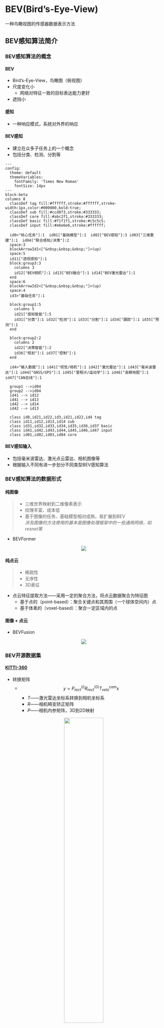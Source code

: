 <style>@import url(../../css/auto-number-title.css); </style>

# BEV(Bird’s-Eye-View)

一种鸟瞰视图的传感器数据表示方法

## BEV感知算法简介
### BEV感知算法的概念    
#### BEV   
  + Bird’s-Eye-View，鸟瞰图（俯视图）   
  + 尺度变化小  
    + 网络对特征一致的目标表达能力更好  
  + 遮挡小  
#### 感知  
  + 一种响应模式，系统对外界的响应    
#### BEV感知 
  + 建立在众多子任务上的一个概念  
  + 包括分类、检测、分割等  

```mermaid
---
config:
  theme: default
  themeVariables:
    fontFamily: 'Times New Roman'
    fontSize: 14px
---
block-beta
columns 8
  classDef tag fill:#ffffff,stroke:#ffffff,stroke-width:1px,color:#000000,bold:true;
  classDef sub fill:#ccd8f3,stroke:#333333;
  classDef core fill:#abc2f1,stroke:#333333;
  classDef basic fill:#f1f1f1,stroke:#c5c5c5;
  classDef input fill:#e6e6e6,stroke:#ffffff;

  id0>"核心任务"]:1  id01["基础模型"]:1  id02["BEV感知"]:3 id03["三维重建"]:1  id04["联合感知/决策"]:2
  space:3
  blockArrowId1<["&nbsp;&nbsp;&nbsp;"]>(up)
  space:5
  id11["透视感知"]:1
  block:group3:3
    columns 3
    id12["BEV相机"]:1 id13["BEV融合"]:1 id14["BEV激光雷达"]:1 
  end
  space:6
  blockArrowId2<["&nbsp;&nbsp;&nbsp;"]>(up)
  space:4
  id3>"基础任务"]:1
  
  block:group1:5
    columns 5
    id21["感知智能"]:5   
    id31["分类"]:1 id32["检测"]:1 id33["分割"]:1 id34["跟踪"]:1 id35["预测"]:1 
  end

  block:group2:2
    columns 2
    id22["决策智能"]:2
    id36["规划"]:1 id37["控制"]:1
  end

  id4>"输入数据"]:1 id41["视觉/相机"]:1 id42["激光雷达"]:1 id43["毫米波雷达"]:1 id44["GNSS/GPS"]:1 id45["里程计/运动学"]:1 id46["高精地图"]:1 id47["CAN总线"]:1

  group1 -->id04
  group2 -->id04
  id41 --> id12
  id41 --> id13
  id42 --> id14
  id42 --> id13

  class id0,id21,id22,id3,id21,id22,id4 tag
  class id11,id12,id13,id14 sub
  class id31,id32,id33,id34,id35,id36,id37 basic
  class id41,id42,id43,id44,id45,id46,id47 input
  class id01,id02,id03,id04 core
```

#### BEV感知输入  
  + 包括毫米波雷达、激光点云雷达、相机图像等  
  + 根据输入不同有进一步划分不同类型BEV感知算法  
### BEV感知算法的数据形式    
#### 纯图像  
> + 三维世界映射到二维像素表示  
> + 纹理丰富、成本低  
> + 基于图像的任务、基础模型相对成熟，易扩展到BEV  
> *涉及图像的方法使用的基本是图像处理框架中的一些通用网络，如resnet等*
+ BEVFormer  
<p align='center'><img src='asserts/bevformer.png'></p>

#### 纯点云  
> + 稀疏性  
> + 无序性  
> + 3D表征  
+ 点云特征提取方法——采用一定的聚合方法，将点云数据聚合为特征图  
  + 基于点的（point-based）：聚合关键点和其周围（一个球体空间内）点  
  + 基于体素的（voxel-based）：聚合一定区域内的点  
#### 图像 + 点云  
+ BEVFusion  
<p align='center'><img src='asserts/bevfusion.png'></p>

### BEV开源数据集  
#### [KITTI-360](https://www.cvlibs.net/datasets/kitti-360/)  
+ 转换矩阵
  + $$ y=P_{rect}^{(i)}R_{rect}^{(0)}T_{velo}^{cam}x$$  
    + $T$——激光雷达坐标系转换到相机坐标系  
    + $R$——相机畸变矫正矩阵  
    + $P$——相机内参矩阵，3D到2D映射  
  
<p align='center'><img src='asserts/kitti_annotation.png' width=50%></p>  

+ 标注文件  
  + 按场景标注  
    + 对每个场景进行编号，并有一个同名标注文件  
  + 单个标注文件  
    + 每行表示一个物体  
  + 单行  
    + 目标类型 $class$  
    + 目标被截断程度 $cut\in[0,1]$  
    + 目标被遮挡程度 $obstruction \in\{0,1,2,3\}$，离散值  
    + 目标与相机之间的夹角 $\theta\in[-\pi,\pi]$   
    + 目标边界框左上角和右下角坐标 $(x_{left},y_{left},x_{tight},y_{right})$  
    + 目标的3D尺寸 $(h,w,l)$ ，单位m 
    + 目标在3D场景下的中心点坐标 $(x_{c},y_{c},z_{c})$  ，单位m  
    + 目标在此位置以此类别存在的概率，即置信度得分 $score \in [0,1]$ 
#### [**<font color=red>nuScenes</font>**](https://www.nuscenes.org/)  
> + maps：  栅格化图像和
> + samples：**关键帧**传感器数据，已标注的图像  
> + sweeps：  **中间帧**传感器数据，未标注的图像  
> + v1.0-*：元数据、标注数据  
>   + attribute.json：实例属性  
>   + calibrated_sensors.json：传感器（激光雷达/相机）标定数据  
>   + category.json：对象类别  
>   + ego_pose.json：车辆特定时刻的姿态  
>   + instance.json：一个物体的实例  
>   + log.json：日志信息  
>   + map.json：二值分割掩模地图信息  
>   + sample.json：样例  
>   + sample_annotation.json：3D边界框  
>   + sample_data.json：传感器数据
>   + scene.json：场景数据  
>   + sensor.json：传感器信息  
>   + visibility.json：实例可见性

### BEV感知方法分类  
#### BEV Lidar  
```mermaid
graph LR

A[点云输入] --> B[体素化] & C[转换为BEV]

subgraph Pre-BEV
  B --> D[3D特征提取]-->E[转换为BEV]
end

subgraph Post-BEV
  C ---> F[2D特征提取]
end

E &　F-->G[检测头]
```

+ Pre-BEV feature extraction  
  先提取特征，再生成BEV表征
  + PV-RCNN  
    + <p align='center'><img src='asserts/pv-rcnn.png'></p> 
    +  point + voxel --> BEV feature map
+ Post-BEV feature extraction  
  先转换到BEV视图，再提取特征
  + PointPillar  

#### BEV Camera  
```mermaid
graph LR

A[多视角图像] --> B[共享2D特征提取模块] 

subgraph 视角转换模块
  direction TB
  C[2D-3D]
  D[3D-2D]
  C ~~~ D
end

B--> 视角转换模块-->E[3D解码器检测头]
```

+ BEVFormer  
  + <p align='center'><img src='asserts/bevformer.png'></p>

#### BEV Fusion  
> **融合是在特征层面的融合**  

+ BEVFusion  
  + <p align='center'><img src='asserts/bevfusion.png'></p>

### BEV感知算法的优劣  

```mermaid
graph TB

A([多视角图像]) 
B([点云]) 
A-->C[图像视图算法]--2D结果-->D[2D-3D转换]--3D结果-->T[时间和空间]
B--> L[激光雷达网络]--3D结果--->E[时间和空间]--> F[融合]-->P([感知结果])
T-->F

A1([多视角图像]) 
B1([点云]) 
A1-->C1[特征提取器]--PV特征-->D1[2D-3D转换]
B1--> L1[特征提取器]--BEV特征---> F1[融合]-->E1[时间和空间]-->P1([感知结果])
D1--BEV特征-->F1
```

+ BEV感知算法对学术研究的意义  
  + 利于探讨2D到3D的转换过程  
  + 利于视觉图像识别远距离物体或颜色引导的道路  
+ BEV感知算法对工业应用的意义  
  + 降低成本，激光雷达设备成本是视觉设备的10倍  
+ 性能差异  
  + BEV感知算法在感知距离上优于2D感知算法3D检测任务上与点云方案还有一定差距  

### BEV感知算法的应用  
+ Tesla  

```mermaid
---
config:
  theme: default
  themeVariables:
    fontFamily: 'Times New Roman'
    fontSize: 14px
---
block-beta 
columns 3
  classDef tag fill:#ffffff,stroke:#ffffff;
  classDef basic fill:#f1f1f1,stroke:#c5c5c5;
  classDef arrow fill:#ffffe4,stroke:#ffffe4;

  i00["原图"]:1 i01["原图"]:1 i02["原图"]:1
  i10["矫正"]:1 i11["矫正"]:1 i12["矫正"]:1
  i20["RegNET"]:1 i21["RegNET"]:1 i22["RegNET"]:1
  i30["BiFPN"]:1 i31["BiFPN"]:1 i32["BiFPN"]:1
  i40["多尺度特征"]:1 i41["多尺度特征"]:1 i42["多尺度特征"]:1
  
  block:id5:3
    columns 4
    i50["多相机融合&BEV变换"]:1
    i510["PV特征"]:1 space:1 i512["BEV特征"]:1
    i510--"变换"-->i512
  end
  i60(["IMU"]):1

  block:i61:2
    columns 2
    i610["特征序列"]:1
    block:i611:1
      columns 11
      a1["&nbsp;"] space l["&nbsp;"] m["&nbsp;"] n["&nbsp;"] o["&nbsp;"] p["&nbsp;"] q["&nbsp;"] r["&nbsp;"] space a2["&nbsp;"]
      a1-->l
      r-->a2
    end
  end

  i60-->i61
  i7["视频模块"]:3
  i801("解码器"):1
  i802("解码器"):2
  block:id81:1
    columns 2
    i810["分类"]:1 i812["回归"]:1
  end
  block:i82:2
    columns 4
    i820["分类"]:1 i822["回归"]:1 i823["属性"]:1
    
  end
  class i50 tag
  class a1,a2,i50 arrow
  class i801,i802 basic
```



+ Horizon Robotics  

```mermaid
---
config:
  theme: default
  themeVariables:
    fontFamily: 'Times New Roman'
    fontSize: 14px
---
block-beta 
columns 5
  classDef task fill:#f1f1f1,stroke:#000000,stroke-width:1px,color:#000000,stroke-dasharray: 5 5;
  
  i00["原图"]:1 space i01["点云"]:1 space i02["IMU\GPS"]:1
  i10["单相机前端"]:1 space i11["激光雷达前端"]:1 space i12["其他传感器前端"]:1
  i20["交叉流对齐"]:1 space i21["交叉模态对齐"]:1 space i22["学习的时空聚合"]:1
  i20--"2D-3D"-->i21
  i21-->i22
  space:5
  i30["底层物理学"]:1 i31["语义层实体提取"]:1 i32["结构层概念,关系,行为"]:1 space:2
  i20-->i30
  i21-->i31
  i21-->i32
  space:5
  i40["视差/深度/光流..."]:1 i41["检测:行人/车辆/道路"]:1 i42["跟踪/预测..."]:1 space:2
  i30-->i40
  i31-->i41
  i32-->i42
  class i40,i41,i42 task
```

+ HAOMO  

```mermaid
---
config:
  theme: default
  themeVariables:
    fontFamily: 'Times New Roman'
    fontSize: 14px
---
block-beta 
columns 3
  classDef tag fill:#ffffff,stroke:#ffffff;
  classDef basic fill:#f1f1f1,stroke:#c5c5c5;
  classDef arrow fill:#ffffe4,stroke:#ffffe4;

  i00["点云"]:1 i01["原图1"]:1 i02["原图2"]:1
  i10["Pillar特征网络"]:1 i11["ResNet"]:1 i12["ResNet"]:1
  i20["CNN主干网络"]:1 i21["FPN"]:1 i22["FPN"]:1
  i30["BEV特征"]:1 i31["多尺度特征"]:1 i32["多尺度特征"]:1
  blockArrowId6<["&nbsp;"]>(down):1
  block:i4:2
    columns 4
    i40["transformer"]:1
    i400["PV特征"]:1 space:1 i401["BEV特征"]:1
    i400--"变换"-->i401
  end
  i5("张量空间"):3
  
  block:i6:3
    columns 3
    i60["特征序列"]:1
    space
    block:i61:1
      columns 11
      a1["&nbsp;"] space l["&nbsp;"] m["&nbsp;"] n["&nbsp;"] o["&nbsp;"] p["&nbsp;"] q["&nbsp;"] r["&nbsp;"] space a2["&nbsp;"]
      a1-->l
      r-->a2
    end
  end

  block:i7:3
    columns 3
    i70["时空融合"]:1
    i700["RNN/Transformer"]:1 i701["SLAM光流追踪"]:1
  end

  i801("解码器"):1
  i802("解码器"):2
  block:id81:1
    columns 2
    i810["分类"]:1 i812["回归"]:1
  end
  block:i82:2
    columns 4
    i820["分类"]:1 i822["回归"]:1 i823["属性"]:1 
  end
  class a1,a2,i40,i60,i70 arrow
  class i801,i802 basic
```

## BEV感知算法基础模块  
### 2D图像处理  

```mermaid
graph LR
  i0[多视角图像]-->i1[主干网络]-->i3[多视角输出]
```
### 3D点云特征处理  

```mermaid
graph LR
  i0["点云数据"]-->i1["基于点的(point-based)"] & i2["基于体素的(voxel-based)"]-->i3["输出"]
  
```
+ 基于点的(point-based)  
> 直接对点云数据进行特征提取，再进一步提取点的稀疏表示  
  + <p align=center><img src='asserts/pointnet++.png' width=80%><br><a href="https://github.com/charlesq34/pointnet2" target="_blank" title="https://github.com/charlesq34/pointnet2">（例）Point Net++ </a></p>

+ 基于体素的(voxel-based)  
> 先将点云数据划分为体素，通过三维卷积对体素进行特征提取，再进一步提取体素的稀疏表示  
  + <p align=center><img src='asserts/voxelnet.png' width=80%><br><a href="https://github.com/steph1793/Voxelnet" target="_blank" title="https://github.com/steph1793/Voxelnet">（例）VoxelNet</a></p>

### 2D-3D  
> 由环视图像，构建BEV视角特征  
```mermaid
graph LR
  i0[2D]-->i1[3D]-->i2[BEV]
  i0--"×"-->i2
```

$$
Z_{c}\left[\begin{matrix}x\\y\\1\end{matrix}\right]=\left[\begin{matrix}f&0&0&0\\0&f&0&0\\0&0&1&0\end{matrix}\right]\left[\begin{matrix}X_{C}\\Y_{C}\\Z_{C}\\1\end{matrix}\right]
$$

+ LSS(Lift, Splat,and Shoot)  
  + <p align=center><img src='asserts/lss.png' width=100%><br><a href="https://github.com/nv-tlabs/lift-splat-shoot" target="_blank" title="https://github.com/nv-tlabs/lift-splat-shoot">（例）LSS</a></p>  
  + lift模块做**深度分布**  
  + splat做特征映射  
  + shoot做结果预测  
  + **离散深度估计**  
    + 连续深度预测任务转换为分类任务  
+ Pseudo Lidar  
  + <p align=center><img src='asserts/pseudo-lidar.png' width=100%><br><a href="https://github.com/mileyan/pseudo_lidar" target="_blank" title="https://github.com/mileyan/pseudo_lidar">（例）Pseudo Lidar</a></p>  
  + **连续深度估计**——伪点云  

### 3D-2D  
> 由3D到2D构建BEV空间  

#### 显式映射 
> 预先知道3D参考点,利用3D对象查询进行2D图像特征查询  
+ DETR3D 
  + <p align=center><img src='asserts/detr3d.png' width=100%><br><a href="https://github.com/WangYueFt/detr3d" target="_blank" title="https://github.com/WangYueFt/detr3d">（例）DETR3D </a></p>  
+ FUTR3D(多模态)  
    > 利用不同的骨干网络提取多模态特征，再根据查询点聚合多模态特征  
    + <p align=center><img src='asserts/futr3d.png' width=100%><br><a href="https://github.com/Tsinghua-MARS-Lab/futr3d" target="_blank" title="https://github.com/Tsinghua-MARS-Lab/futr3d">（例）FUTR3D </a></p>  

#### 隐式映射
> 不知道3D参考点，不需要显式的2D-3D映射关系  
+ PETR3D  
  + <p align=center><img src='asserts/petr3d.png' width=100%><br><a href="https://github.com/megvii-research/PETR" target="_blank" title="https://github.com/megvii-research/PETR">（例）PETR3D </a></p>
### BEV中的transformer  

[各种注意力机制](https://www.cnblogs.com/wxkang/p/17133460.html)
> + 通道注意力  
>   + <p align=center><img src='asserts/channelattention.png' width=100%><br>channel attention</p>
> + 空间注意力   
>   + <p align=center><img src='asserts/stn.png' width=100%><br>spatial attention</p>  
> + 混合注意力  
>   + <p align=center><img src='asserts/cbam.png' width=100%><br>cbam</p>  
>   + <p align=center><img src='asserts/cam.png' width=100%><br>cam</p>  
>   + <p align=center><img src='asserts/sam.png' width=100%><br>cam</p>    
> + 自注意力  
>   + <p align=center><img src='asserts/self-attention.png' width=100%><br>self-attention</p>  
 #### 自注意力机制  
 > 计算给定序列的各位置之间的影响力大小  
 > 查询向量Q、键向量K、值向量V，计算相似度  
 + ViT(Vision Transformer)——图像分类  
   + 将图像序列化表示，一张图片无重叠切分成固定尺寸的Patch  
   + Position Embedding，将Patch的相对位置信息编码到向量中  
+ SwimTransformer——图像分类   
  + ViT在全图进行划分Patch序列化并计算注意力，但常常目标在图像中占比并不大  
  + 先划分Window，再在Window内划分Patch进行序列化，计算注意力  
+ **DETR——目标检测**  
  + 将目标检测问题转化为一个直接回归问题  
  + <p align=center><img src='asserts/detr.png' width=100%><br>detr</p>  
+ RT-DETR  
  + 基于DETR（无NMS框架），同时引入基于CORV的主干网络和高效的混合编码器以获得实时速度  
  + <p align=center><img src='asserts/rt-detr.png' width=100%><br>rt-detr</p>   
+ **DETR3D**  
  + 基于DETR，将BEV视角下的3D目标检测问题转化为一个直接回归问题  
  + <p align=center><img src='asserts/detr3d.png' width=100%><br><a href="https://github.com/WangYueFt/detr3d" target="_blank" title="https://github.com/WangYueFt/detr3d">（例）DETR3D </a></p> 
## BEV融合感知算法  
> Lidar + Camera  
> 模态信息的互补  
### 融合方案  
+ 前融合(数据级融合)  
  + 通过空间对其直接融合不同模态的原始传感器数据  
+ 深度融合(特征级融合)  
  + 通过级联或元素相乘在特征空间中跨模态融合  
+ 后融合(目标级融合)  
  + 将各模态模型的预测结果进行融合。作出最终决策  

+ <p align=center><img src='asserts/fusion_methods.png' width=70%><br>fusion_methods </p> 

```mermaid
graph LR

```

## 基于环视camera的BEV感知算法  
> Only Camera  


## BEV实战  
